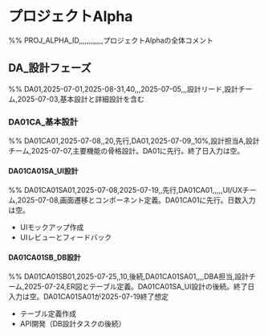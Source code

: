 # プロジェクトAlpha <!-- 2.2. プロジェクト名 (H1見出し) -->

%% PROJ_ALPHA_ID,,,,,,,,,,,,プロジェクトAlphaの全体コメント

## DA_設計フェーズ <!-- 2.2. 大分類 (H2見出し) -->

%% DA01,2025-07-01,2025-08-31,40,,,2025-07-05,,,設計リード,設計チーム,2025-07-03,基本設計と詳細設計を含む
<!-- 属性順: UID,SD(in),ED(in),Dur(in),DepType,DepID,SD(act),ED(act),Progress,Assignee,Org,LastUpdate,Comment -->

### DA01CA_基本設計 <!-- 2.2. 中分類 (H3見出し) -->

%% DA01CA01,2025-07-08,,20,先行,DA01,2025-07-09,,10%,設計担当A,設計チーム,2025-07-07,主要機能の骨格設計。DA01に先行。終了日入力は空。

#### DA01CA01SA_UI設計 <!-- 2.2. 小分類 (H4見出し) -->

%% DA01CA01SA01,2025-07-08,2025-07-19,,先行,DA01CA01,,,,,UI/UXチーム,2025-07-08,画面遷移とコンポーネント定義。DA01CA01に先行。日数入力は空。

- UIモックアップ作成 <!-- TSK_UI_001,2025-07-08,,5,先行,DA01CA01SA01,2025-07-09,,0%,デザイナーA,UI/UXチーム,2025-07-08,Figmaで作成。DA01CA01SA01に先行。終了日入力は空。 -->
- UIレビューとフィードバック <!-- TSK_UI_002,,2025-07-24,3,先行,TSK_UI_001,2025-07-22,,0%,設計リード,設計チーム,2025-07-19,関係者レビュー。TSK_UI_001に先行。開始日入力は空。TSK_UI_001が2025-07-12頃終了想定 -->

#### DA01CA01SB_DB設計

%% DA01CA01SB01,2025-07-25,,10,後続,DA01CA01SA01,,,,DBA担当,設計チーム,2025-07-24,ER図とテーブル定義。DA01CA01SA_UI設計の後続。終了日入力は空。DA01CA01SA01が2025-07-19終了想定

- テーブル定義作成 <!-- TSK_DB_001,2025-07-25,2025-08-02,,先行,DA01CA01SB01,,,0%,エンジニアB,DBA担当,2025-07-25,主要エンティティの洗い出し。DA01CA01SB01に先行。日数入力は空。 -->
- API開発（DB設計タスクの後続） <!-- TSK_API_001,2025-08-05,,5,後続,TSK_DB_001,2025-08-05,,0%,エンジニアC,開発チーム,2025-08-05,DB設計タスクTSK_DB_001の後続。終了日入力は空。TSK_DB_001が2025-08-02終了想定 -->
